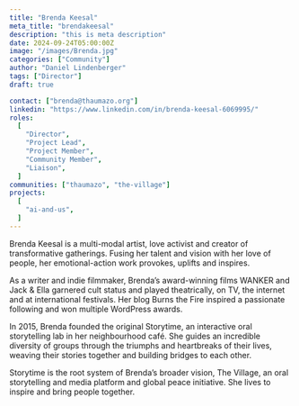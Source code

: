 ```yaml
---
title: "Brenda Keesal"
meta_title: "brendakeesal"
description: "this is meta description"
date: 2024-09-24T05:00:00Z
image: "/images/Brenda.jpg"
categories: ["Community"]
author: "Daniel Lindenberger"
tags: ["Director"]
draft: true

contact: ["brenda@thaumazo.org"]
linkedin: "https://www.linkedin.com/in/brenda-keesal-6069995/"
roles:
  [
    "Director",
    "Project Lead",
    "Project Member",
    "Community Member",
    "Liaison",
  ]
communities: ["thaumazo", "the-village"]
projects:
  [
    "ai-and-us",
  ]
---
```

Brenda Keesal is a multi-modal artist, love activist and creator of transformative gatherings. Fusing her talent and vision with her love of people, her emotional-action work provokes, uplifts and inspires.

As a writer and indie filmmaker, Brenda’s award-winning films WANKER and Jack & Ella garnered cult status and played theatrically, on TV, the internet and at international festivals. Her blog Burns the Fire inspired a passionate following and won multiple WordPress awards.

In 2015, Brenda founded the original Storytime, an interactive oral storytelling lab in her neighbourhood café. She guides an incredible diversity of groups through the triumphs and heartbreaks of their lives, weaving their stories together and building bridges to each other. 

Storytime is the root system of Brenda’s broader vision, The Village, an oral storytelling and media platform and global peace initiative. She lives to inspire and bring people together. 